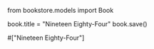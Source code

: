 from bookstore.models import Book

book.title = "Nineteen Eighty-Four"
book.save()

#["Nineteen Eighty-Four"]